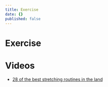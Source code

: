 ```yaml
---
title: Exercise
date: {}
published: false
---
```


# Exercise

# Videos

* [28 of the best stretching routines in the land](https://www.heromovement.net/blog/stretching-routines/)
